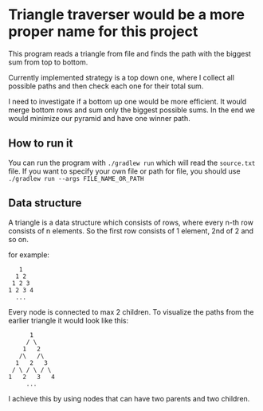 # Triangle traverser would be a more proper name for this project

This program reads a triangle from file and finds the path with the biggest sum from top to bottom.

Currently implemented strategy is a top down one, where I collect all possible paths and then check each one for their total sum.

I need to investigate if a bottom up one would be more efficient.
It would merge bottom rows and sum only the biggest possible sums. In the end we would minimize our pyramid and have one winner path.

## How to run it
You can run the program with `./gradlew run` which will read the `source.txt` file. 
If you want to specify your own file or path for file, you should use `./gradlew run --args FILE_NAME_OR_PATH`

## Data structure
A triangle is a data structure which consists of rows, where every n-th row consists of n elements.
So the first row consists of 1 element, 2nd of 2 and so on.

for example:

       1
      1 2
     1 2 3
    1 2 3 4
      ...

Every node is connected to max 2 children. To visualize the paths from the earlier triangle it would look like this:
    
          1
         / \
        1   2
       /\   /\
      1   2   3
     / \ / \ / \
    1   2   3   4
         ...
I achieve this by using nodes that can have two parents and two children.
